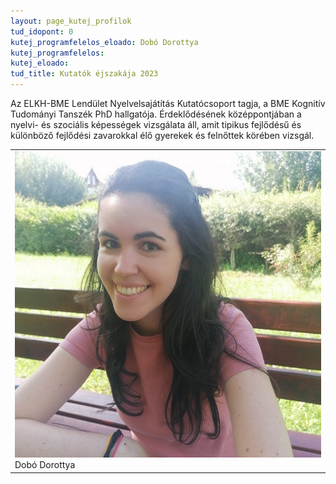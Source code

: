 ```yaml
---
layout: page_kutej_profilok
tud_idopont: 0
kutej_programfelelos_eloado: Dobó Dorottya
kutej_programfelelos: 
kutej_eloado:
tud_title: Kutatók éjszakája 2023
---
```

Az ELKH-BME Lendület Nyelvelsajátítás Kutatócsoport tagja, a BME Kognitív Tudományi Tanszék PhD hallgatója. Érdeklődésének középpontjában a nyelvi- és szociális képességek vizsgálata áll, amit tipikus fejlődésű és különböző fejlődési zavarokkal élő gyerekek és felnőttek körében vizsgál.




 <table class="picture">
<tr>
<td>

<div class="gallery">
    <img src="images/dobo_dorottya.jpg" max-width="250" max-height="200">
  <div class="desc">Dobó Dorottya</div>
</div>

</td>
</tr>
</table>